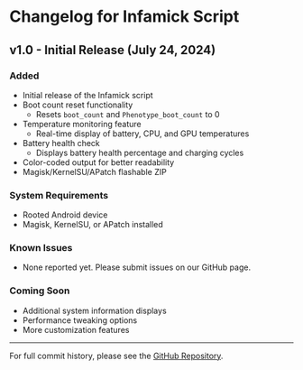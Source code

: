 # Changelog for Infamick Script

## v1.0 - Initial Release (July 24, 2024)

### Added
- Initial release of the Infamick script
- Boot count reset functionality
  - Resets `boot_count` and `Phenotype_boot_count` to 0
- Temperature monitoring feature
  - Real-time display of battery, CPU, and GPU temperatures
- Battery health check
  - Displays battery health percentage and charging cycles
- Color-coded output for better readability
- Magisk/KernelSU/APatch flashable ZIP

### System Requirements
- Rooted Android device
- Magisk, KernelSU, or APatch installed

### Known Issues
- None reported yet. Please submit issues on our GitHub page.

### Coming Soon
- Additional system information displays
- Performance tweaking options
- More customization features

---

For full commit history, please see the [GitHub Repository](https://github.com/Infamousmick/Infamick-script).